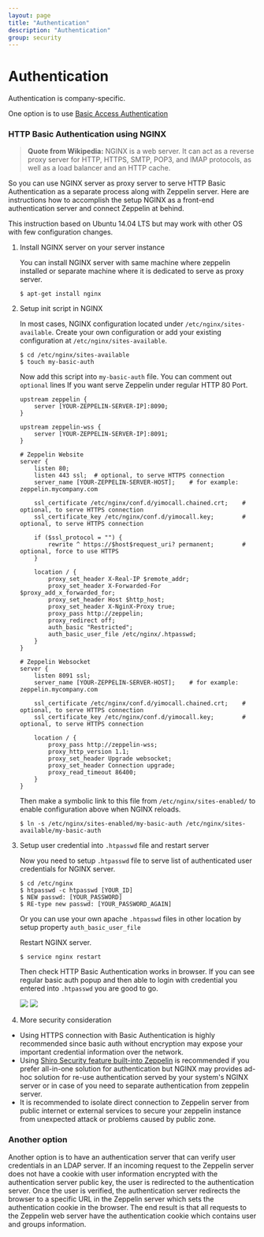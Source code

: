 ```yaml
---
layout: page
title: "Authentication"
description: "Authentication"
group: security
---
```

<!--
Licensed under the Apache License, Version 2.0 (the "License");
you may not use this file except in compliance with the License.
You may obtain a copy of the License at

http://www.apache.org/licenses/LICENSE-2.0

Unless required by applicable law or agreed to in writing, software
distributed under the License is distributed on an "AS IS" BASIS,
WITHOUT WARRANTIES OR CONDITIONS OF ANY KIND, either express or implied.
See the License for the specific language governing permissions and
limitations under the License.
-->
# Authentication

Authentication is company-specific. 

One option is to use [Basic Access Authentication](https://en.wikipedia.org/wiki/Basic_access_authentication)
 
### HTTP Basic Authentication using NGINX

> **Quote from Wikipedia:** NGINX is a web server. It can act as a reverse proxy server for HTTP, HTTPS, SMTP, POP3, and IMAP protocols, as well as a load balancer and an HTTP cache.

So you can use NGINX server as proxy server to serve HTTP Basic Authentication as a separate process along with Zeppelin server.
Here are instructions how to accomplish the setup NGINX as a front-end authentication server and connect Zeppelin at behind.

This instruction based on Ubuntu 14.04 LTS but may work with other OS with few configuration changes.

1. Install NGINX server on your server instance
   
    You can install NGINX server with same machine where zeppelin installed or separate machine where it is dedicated to serve as proxy server.

    ```
    $ apt-get install nginx
    ``` 

1. Setup init script in NGINX

    In most cases, NGINX configuration located under `/etc/nginx/sites-available`. Create your own configuration or add your existing configuration at `/etc/nginx/sites-available`.

    ```
    $ cd /etc/nginx/sites-available
    $ touch my-basic-auth
    ```

    Now add this script into `my-basic-auth` file. You can comment out `optional` lines If you want serve Zeppelin under regular HTTP 80 Port.

    ```
    upstream zeppelin {
        server [YOUR-ZEPPELIN-SERVER-IP]:8090;
    }

    upstream zeppelin-wss {
        server [YOUR-ZEPPELIN-SERVER-IP]:8091;
    }

    # Zeppelin Website
    server {
        listen 80;
        listen 443 ssl;  # optional, to serve HTTPS connection
        server_name [YOUR-ZEPPELIN-SERVER-HOST];    # for example: zeppelin.mycompany.com

        ssl_certificate /etc/nginx/conf.d/yimocall.chained.crt;    # optional, to serve HTTPS connection
        ssl_certificate_key /etc/nginx/conf.d/yimocall.key;        # optional, to serve HTTPS connection

        if ($ssl_protocol = "") { 
            rewrite ^ https://$host$request_uri? permanent;        # optional, force to use HTTPS
        }

        location / {
            proxy_set_header X-Real-IP $remote_addr;
            proxy_set_header X-Forwarded-For $proxy_add_x_forwarded_for;
            proxy_set_header Host $http_host;
            proxy_set_header X-NginX-Proxy true;
            proxy_pass http://zeppelin;
            proxy_redirect off;
            auth_basic "Restricted";
            auth_basic_user_file /etc/nginx/.htpasswd;
        }
    }

    # Zeppelin Websocket
    server {
        listen 8091 ssl;
        server_name [YOUR-ZEPPELIN-SERVER-HOST];    # for example: zeppelin.mycompany.com

        ssl_certificate /etc/nginx/conf.d/yimocall.chained.crt;    # optional, to serve HTTPS connection
        ssl_certificate_key /etc/nginx/conf.d/yimocall.key;        # optional, to serve HTTPS connection

        location / {
            proxy_pass http://zeppelin-wss;
            proxy_http_version 1.1;
            proxy_set_header Upgrade websocket;
            proxy_set_header Connection upgrade;
            proxy_read_timeout 86400;
        }
    }
    ```

    Then make a symbolic link to this file from `/etc/nginx/sites-enabled/` to enable configuration above when NGINX reloads.
    
    ```
    $ ln -s /etc/nginx/sites-enabled/my-basic-auth /etc/nginx/sites-available/my-basic-auth
    ```

1. Setup user credential into `.htpasswd` file and restart server

    Now you need to setup `.htpasswd` file to serve list of authenticated user credentials for NGINX server.

    ```
    $ cd /etc/nginx
    $ htpasswd -c htpasswd [YOUR_ID]
    $ NEW passwd: [YOUR_PASSWORD]
    $ RE-type new passwd: [YOUR_PASSWORD_AGAIN]
    ```
    Or you can use your own apache `.htpasswd` files in other location by setup property `auth_basic_user_file`

    Restart NGINX server.

    ```
    $ service nginx restart
    ```
    Then check HTTP Basic Authentication works in browser. If you can see regular basic auth popup and then able to login with credential you entered into `.htpasswd` you are good to go.

    <img src="/assets/themes/zeppelin/img/screenshots/authentication-basic-auth-nginx-request.png" />
    <img src="/assets/themes/zeppelin/img/screenshots/authentication-basic-auth-nginx-https.png" />

1. More security consideration

* Using HTTPS connection with Basic Authentication is highly recommended since basic auth without encryption may expose your important credential information over the network.
* Using [Shiro Security feature built-into Zeppelin](https://github.com/apache/incubator-zeppelin/pull/53) is recommended if you prefer all-in-one solution for authentication but NGINX may provides ad-hoc solution for re-use authentication served by your system's NGINX server or in case of you need to separate authentication from zeppelin server.
* It is recommended to isolate direct connection to Zeppelin server from public internet or external services to secure your zeppelin instance from unexpected attack or problems caused by public zone.

### Another option

Another option is to have an authentication server that can verify user credentials in an LDAP server.
If an incoming request to the Zeppelin server does not have a cookie with user information encrypted with the authentication server public key, the user
is redirected to the authentication server. Once the user is verified, the authentication server redirects the browser to a specific 
URL in the Zeppelin server which sets the authentication cookie in the browser. 
The end result is that all requests to the Zeppelin
web server have the authentication cookie which contains user and groups information.
